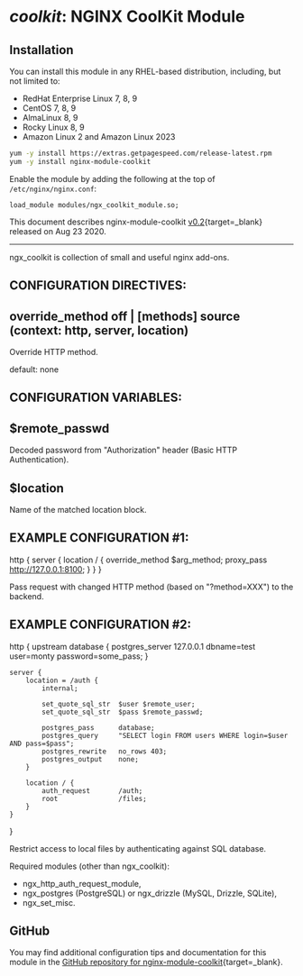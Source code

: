 # *coolkit*: NGINX CoolKit Module


## Installation

You can install this module in any RHEL-based distribution, including, but not limited to:

* RedHat Enterprise Linux 7, 8, 9
* CentOS 7, 8, 9
* AlmaLinux 8, 9
* Rocky Linux 8, 9
* Amazon Linux 2 and Amazon Linux 2023

```bash
yum -y install https://extras.getpagespeed.com/release-latest.rpm
yum -y install nginx-module-coolkit
```

Enable the module by adding the following at the top of `/etc/nginx/nginx.conf`:

```nginx
load_module modules/ngx_coolkit_module.so;
```


This document describes nginx-module-coolkit [v0.2](https://github.com/dvershinin/ngx_coolkit/releases/tag/0.2){target=_blank} 
released on Aug 23 2020.

<hr />
ngx_coolkit is collection of small and useful nginx add-ons.


## CONFIGURATION DIRECTIVES:

  override_method off | [methods] source (context: http, server, location)
  ------------------------------------------------------------------------
  Override HTTP method.

  default: none


## CONFIGURATION VARIABLES:

  $remote_passwd
  -----------------
  Decoded password from "Authorization" header (Basic HTTP Authentication).


  $location
  ---------
  Name of the matched location block.


## EXAMPLE CONFIGURATION #1:
http {
    server {
        location / {
            override_method  $arg_method;
            proxy_pass       http://127.0.0.1:8100;
        }
    }
}

Pass request with changed HTTP method (based on "?method=XXX") to the backend.


## EXAMPLE CONFIGURATION #2:
http {
    upstream database {
        postgres_server        127.0.0.1 dbname=test
                               user=monty password=some_pass;
    }

    server {
        location = /auth {
            internal;

            set_quote_sql_str  $user $remote_user;
            set_quote_sql_str  $pass $remote_passwd;

            postgres_pass      database;
            postgres_query     "SELECT login FROM users WHERE login=$user AND pass=$pass";
            postgres_rewrite   no_rows 403;
            postgres_output    none;
        }

        location / {
            auth_request       /auth;
            root               /files;
        }
    }
}

Restrict access to local files by authenticating against SQL database.

Required modules (other than ngx_coolkit):
- ngx_http_auth_request_module,
- ngx_postgres (PostgreSQL) or ngx_drizzle (MySQL, Drizzle, SQLite),
- ngx_set_misc.

## GitHub

You may find additional configuration tips and documentation for this module in the [GitHub 
repository for 
nginx-module-coolkit](https://github.com/dvershinin/ngx_coolkit){target=_blank}.